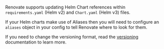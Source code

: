 Renovate supports updating Helm Chart references within `requirements.yaml` (Helm v2) and `Chart.yaml` (Helm v3) files.

If your Helm charts make use of Aliases then you will need to configure an `aliases` object in your config to tell Renovate where to look for them.

If you need to change the versioning format, read the [versioning](https://docs.renovatebot.com/modules/versioning/) documentation to learn more.
